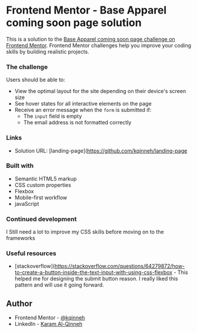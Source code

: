 # Frontend Mentor - Base Apparel coming soon page solution

This is a solution to the [Base Apparel coming soon page challenge on Frontend Mentor](https://www.frontendmentor.io/challenges/base-apparel-coming-soon-page-5d46b47f8db8a7063f9331a0). Frontend Mentor challenges help you improve your coding skills by building realistic projects.

### The challenge

Users should be able to:

- View the optimal layout for the site depending on their device's screen size
- See hover states for all interactive elements on the page
- Receive an error message when the `form` is submitted if:
  - The `input` field is empty
  - The email address is not formatted correctly

### Links

- Solution URL: [landing-page](https://github.com/kqinneh/landing-page

### Built with

- Semantic HTML5 markup
- CSS custom properties
- Flexbox
- Mobile-first workflow
- javaScript

### Continued development

I Still need a lot to improve my CSS skills before moving on to the frameworks

### Useful resources

- [stackoverflow](https://stackoverflow.com/questions/64279872/how-to-create-a-button-inside-the-text-input-with-using-css-flexbox - This helped me for designing the submit button reason. I really liked this pattern and will use it going forward.

## Author

- Frontend Mentor - [@kqinneh](https://www.frontendmentor.io/profile/kqinneh)
- LinkedIn - [Karam Al-Qinneh](https://www.linkedin.com/in/karam-al-qinneh-0611991a8/)
